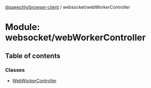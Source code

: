 [@speechly/browser-client](../README.md) / websocket/webWorkerController

# Module: websocket/webWorkerController

## Table of contents

### Classes

- [WebWorkerController](../classes/websocket_webWorkerController.WebWorkerController.md)
